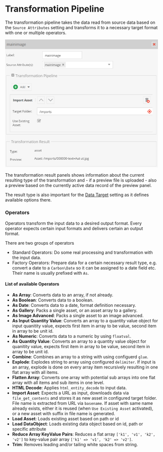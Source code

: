 # Transformation Pipeline

The transformation pipeline takes the data read from source data based on the 
`Source Attributes` setting and transforms it to a necessary target format 
with one or multiple operators. 

<div class="image-as-lightbox"></div>

![Import Preview](../../img/transformation_pipeline.png)

The transformation result panels shows information about the current resulting
type of the transformation and - if a preview file is uploaded - also a preview
based on the currently active data record of the preview panel. 

The result type is also important for the [Data Target](./03_Data_Target.md) setting 
as it defines available options there.

### Operators
Operators transform the input data to a desired output format. Every operator 
expects certain input formats and delivers certain an output format. 

There are two groups of operators 
- Standard Operators: Do some real processing and transformation with the input data.
- Factory Operators: Prepare data for a certain necessary result type, e.g. convert a
date to a `Carbon\Date` so it can be assigned to a date field etc. 
Their name is usually prefixed with `As`. 

#### List of available Operators
- **As Array**: Converts data to an array, if not already.
- **As Boolean**: Converts data to a boolean.
- **As Date**: Converts data to a date, format definition necessary. 
- **As Gallery**: Packs a single asset, or an asset array to a gallery. 
- **As Image Advanced**: Packs a single asset to an image advanced. 
- **As Input Quantity Value**: Converts an array to a quantity value object for 
  input quanitity value, expects first item in array to be value, second item in array to be unit id. 
- **As Numeric**: Converts data to a numeric by using `floatval`.
- **As Quantity Value**: Converts an array to a quantity value object for 
    quanitity value, expects first item in array to be value, second item in array to be unit id.
- **Combine**: Combines an array to a string with using configuerd `glue`. 
- **Explode**: Explodes string to array using configured `delimiter`. If input is an array, explode is 
done on every array item recursively resulting in one flat array with all items. 
- **Flatten Array**: Converts one array with potential sub arrays into one flat array with all items and sub items in one level. 
- **HTML Decode**: Applies `html_entity_decode` to input data.
- **Import Asset**: Expects a URL as input, downloads data via `file_get_contents` and stores it as new asset in configured 
   target folder. File name is extracted from URL via `basename`. If asset with same name already exists, either it is 
    reused (when `Use Existing Asset` activated), or a new asset with suffix in file name is generated. 
- **Load Asset**: Loads existing asset based on path or id
- **Load DataObject**: Loads existing data object based on id, path or specific attribute
- **Reduce Array KeyValue Pairs**: Reduces a flat array `['k1', 'v1', 'k2', 'v2']` 
   to key-value pair array `['k1' => 'v1', 'k2' => 'v2']`. 
- **Trim**: Removes leading and/or tailing white spaces from string.            
